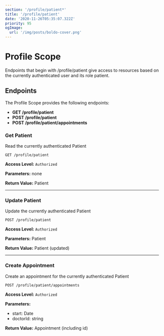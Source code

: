 ```yaml
---
section: '/profile/patient*'
title: '/profile/patient'
date: '2020-11-26T05:35:07.322Z'
priority: 95
ogImage:
  url: '/img/posts/boldo-cover.png'
---
```


# Profile Scope

Endpoints that begin with /profile/patient give access to resources based on the currently authenticated user and its role patient.

## Endpoints

The Profile Scope provides the following endpoints:

- **GET /profile/patient**
- **POST /profile/patient**
- **POST /profile/patient/appointments**

### Get Patient

Read the currently authenticated Patient

```
GET /profile/patient
```

**Access Level:** `Authorized`

**Parameters:** none

**Return Value:** Patient

---

### Update Patient

Update the currently authenticated Patient

```
POST /profile/patient
```

**Access Level:** `Authorized`

**Parameters:** Patient

**Return Value:** Patient (updated)

---

### Create Appointment

Create an appointment for the currently authenticated Patient

```
POST /profile/patient/appointments
```

**Access Level:** `Authorized`

**Parameters:**

- start: Date
- doctorId: string

**Return Value:** Appointment (including id)
